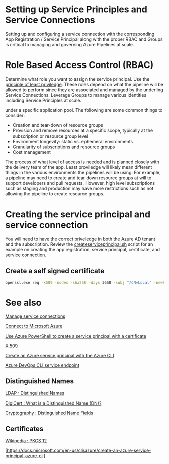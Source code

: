
# Setting up Service Principles and Service Connections

Setting up and configuring a service connection with the corresponding App Registration / Service Principal along with the proper RBAC and Groups is critical to managing and governing Azure Pipelines at scale.

# Role Based Access Control (RBAC)

Determine what role you want to assign the service principal. Use the [principle of least priviledge](https://en.m.wikipedia.org/wiki/Principle_of_least_privilege). These roles depend on what the pipeline will be allowed to perform since they are associated and managed by the underling Service Connections. Leverage Groups to manage various identities including Service Principles at scale.

under a specific application pool. The following are some common things to consider:

- Creation and tear-down of resource groups
- Provision and remove resources at a specific scope, typically at the subscription or resource group level
- Environment longevity: static vs. ephemeral environments
- Granularity of subscriptions and resource groups
- Cost management

The process of what level of access is needed and is planned closely with
the delivery team of the app. Least proviledge will likely mean different things
in the various environments the pipelines will be using. For example, a pipeline may need to
create and tear down resource groups at will to support developers and pull requests.
However, high level subscriptions such as staging and production may have more restrictions
such as not allowing the pipeline to create resource groups.

# Creating the service principal and service connection

You will need to have the correct priveledge in both the Azure AD tenant and the subscription. Review
the [createserviceprincipal.sh](../helpers/createserviceprincipal.sh) script for an example on creating
the app registration, service principal, certificate, and service connection.

## Create a self signed certificate

``` bash
openssl.exe req -x509 -nodes -sha256 -days 3650 -subj "/CN=Local" -newkey rsa:2048 -keyout Local.key -out Local.crt
```

# See also

[Manage service connections](https://docs.microsoft.com/en-us/azure/devops/pipelines/library/service-endpoints?view=azure-devops&tabs=yaml)

[Connect to Microsoft Azure](https://docs.microsoft.com/en-us/azure/devops/pipelines/library/connect-to-azure?view=azure-devops)

[Use Azure PowerShell to create a service principal with a certificate](https://docs.microsoft.com/en-us/azure/active-directory/develop/howto-authenticate-service-principal-powershell)

[X.509](https://en.wikipedia.org/wiki/X.509)

[Create an Azure service principal with the Azure CLI](https://docs.microsoft.com/en-us/cli/azure/create-an-azure-service-principal-azure-cli)

[Azure DevOps CLI service endpoint](https://docs.microsoft.com/en-us/azure/devops/cli/service-endpoint?view=azure-devops)

## Distinguished Names

[LDAP : Distinguished Names](https://docs.microsoft.com/en-us/previous-versions/windows/desktop/ldap/distinguished-names)

[DigiCert : What is a Distinguished Name (DN)?](https://knowledge.digicert.com/generalinformation/INFO1745.html)

[Cryptography : Distinguished Name Fields](https://docs.microsoft.com/en-us/windows/win32/seccrypto/distinguished-name-fields)

## Certificates

[Wikipedia : PKCS 12](https://en.wikipedia.org/wiki/PKCS_12)

[https://docs.microsoft.com/en-us/cli/azure/create-an-azure-service-principal-azure-cli]
